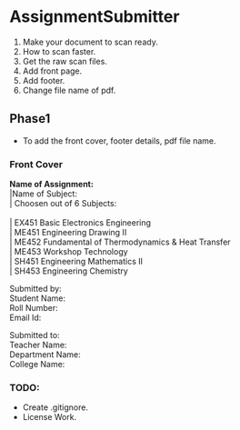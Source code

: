 # AssignmentSubmitter

1. Make your document to scan ready.
2. How to scan faster.
3. Get the raw scan files.
4. Add front page.
5. Add footer.
6. Change file name of pdf.

## Phase1
- To add the front cover, footer details, pdf file name.

### Front Cover

**Name of Assignment:**<br>
|Name of Subject:<br>
|    Choosen out of 6 Subjects:<br>      
|        EX451 Basic Electronics Engineering<br>
|        ME451 Engineering Drawing II<br>
|        ME452 Fundamental of Thermodynamics & Heat Transfer<br>
|        ME453 Workshop Technology<br>
|        SH451 Engineering Mathematics II<br>
|        SH453 Engineering Chemistry<br>

Submitted by:<br>
Student Name:<br>
Roll Number:<br>
Email Id:<br>

Submitted to:<br>
Teacher Name:<br>
Department Name:<br>
College Name:<br>

### TODO:
- Create .gitignore.
- License Work.